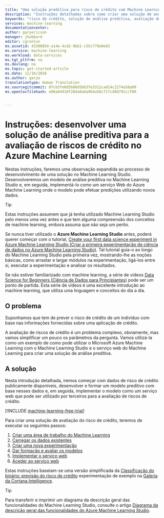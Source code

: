 ```yaml
---
title: "Uma solução preditiva para risco de crédito com Machine Learning | Microsoft Docs"
description: "Instruções detalhadas sobre como criar uma solução de análise preditiva para a avaliação de riscos de crédito no Azure Machine Learning Studio."
keywords: "risco de crédito, solução de análise preditiva, avaliação de riscos"
services: machine-learning
documentationcenter: 
author: garyericson
manager: jhubbard
editor: cgronlun
ms.assetid: 43300854-a14e-4cd2-9bb1-c55c779e0e93
ms.service: machine-learning
ms.workload: data-services
ms.tgt_pltfrm: na
ms.devlang: na
ms.topic: get-started-article
ms.date: 12/16/2016
ms.author: garye
translationtype: Human Translation
ms.sourcegitcommit: 07cb3fe0d5688d5b63fe3312cad14c2274a58a09
ms.openlocfilehash: e98a64910f28da0a8a9b4a58c717c40d791ccf00


---
```

# <a name="walkthrough-develop-a-predictive-analytics-solution-for-credit-risk-assessment-in-azure-machine-learning"></a>Instruções: desenvolver uma solução de análise preditiva para a avaliação de riscos de crédito no Azure Machine Learning

Nestas instruções, faremos uma observação expandida ao processo de desenvolvimento de uma solução no Machine Learning Studio. Desenvolveremos um modelo de análise preditiva no Machine Learning Studio e, em seguida, implementá-lo como um serviço Web do Azure Machine Learning onde o modelo pode efetuar predições utilizando novos dados. 

> [!TIP]
> Estas instruções assumem que já tenha utilizado Machine Learning Studio pelo menos uma vez antes e que tem alguma compreensão dos conceitos de machine learning, embora assuma que não seja um perito.
> 
>Se nunca tiver utilizado o **Azure Machine Learning Studio** antes, poderá querer começar com o tutorial, [Create your first data science experiment in Azure Machine Learning Studio (Criar a primeira experimentação de ciência de dados no Azure Machine Learning Studio)](machine-learning-create-experiment.md). Tal tutorial guia-o ao longo do Machine Learning Studio pela primeira vez, mostrando-lhe as noções básicas, como arrastar e largar módulos na experimentação, ligá-los entre si, executar a experimentação e analisar os resultados.
>
>Se não estiver familiarizado com machine learning, a série de vídeos [Data Science for Beginners (Ciência de Dados para Principiantes)](machine-learning-data-science-for-beginners-the-5-questions-data-science-answers.md) pode ser um ponto de partida. Esta série de vídeos é uma excelente introdução ao machine learning, que utiliza uma linguagem e conceitos do dia a dia.
> 

## <a name="the-problem"></a>O problema

Suponhamos que tem de prever o risco de crédito de um indivíduo com base nas informações fornecidas sobre uma aplicação de crédito.  

A avaliação de riscos de crédito é um problema complexo, obviamente, mas vamos simplificar um pouco os parâmetros da pergunta. Vamos utilizá-la como um exemplo de como pode utilizar o Microsoft Azure Machine Learning com o Machine Learning Studio e o serviço web do Machine Learning para criar uma solução de análise preditiva.  

## <a name="the-solution"></a>A solução

Nesta introdução detalhada, iremos começar com dados de risco de crédito publicamente disponíveis, desenvolver e formar um modelo preditivo com base nesses dados e, em seguida, implementar o modelo como um serviço web que pode ser utilizado por terceiros para a avaliação de riscos de crédito.

[!INCLUDE [machine-learning-free-trial](../../includes/machine-learning-free-trial.md)]

Para criar uma solução de avaliação do risco de crédito, teremos de executar os seguintes passos:  

1. [Criar uma área de trabalho do Machine Learning](machine-learning-walkthrough-1-create-ml-workspace.md)
2. [Carregar os dados existentes](machine-learning-walkthrough-2-upload-data.md)
3. [Criar uma nova experimentação](machine-learning-walkthrough-3-create-new-experiment.md)
4. [Dar formação e avaliar os modelos](machine-learning-walkthrough-4-train-and-evaluate-models.md)
5. [Implementar o serviço web](machine-learning-walkthrough-5-publish-web-service.md)
6. [Aceder ao serviço web](machine-learning-walkthrough-6-access-web-service.md)

Estas instruções baseiam-se uma versão simplificada da [Classificação do binário: previsão do risco de crédito](http://go.microsoft.com/fwlink/?LinkID=525270) experimentação de exemplo na [Galeria da Cortana Intelligence](http://gallery.cortanaintelligence.com/).


> [!TIP]
> Para transferir e imprimir um diagrama da descrição geral das funcionalidades do Machine Learning Studio, consulte o artigo [Diagrama da descrição geral das funcionalidades do Azure Machine Learning Studio](machine-learning-studio-overview-diagram.md).
> 
> 



<!--HONumber=Dec16_HO5-->


